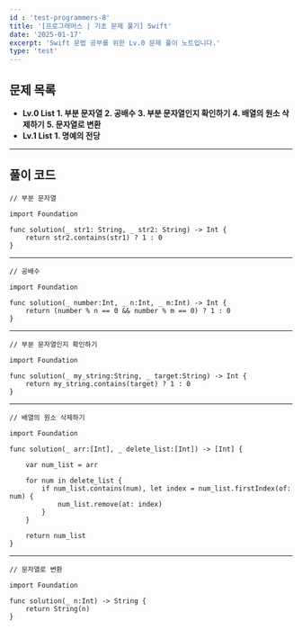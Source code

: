 ```yaml
---
id : 'test-programmers-8'
title: '[프로그래머스 | 기초 문제 풀기] Swift'
date: '2025-01-17'
excerpt: 'Swift 문법 공부를 위한 Lv.0 문제 풀이 노트입니다.'
type: 'test'
---
```


## 문제 목록

* __Lv.0 List__
    **1. 부분 문자열**
    **2. 공배수**
    **3. 부분 문자열인지 확인하기**
    **4. 배열의 원소 삭제하기**
    **5. 문자열로 변환**
    <br>
* __Lv.1 List__
    **1. 명예의 전당**

***

## 풀이 코드

~~~
// 부분 문자열

import Foundation

func solution(_ str1: String, _ str2: String) -> Int {
    return str2.contains(str1) ? 1 : 0
}

~~~

***

~~~
// 공배수

import Foundation

func solution(_ number:Int, _ n:Int, _ m:Int) -> Int {
    return (number % n == 0 && number % m == 0) ? 1 : 0
}
~~~

***

~~~
// 부분 문자열인지 확인하기

import Foundation

func solution(_ my_string:String, _ target:String) -> Int {
    return my_string.contains(target) ? 1 : 0
}
~~~

***

~~~
// 배열의 원소 삭제하기

import Foundation

func solution(_ arr:[Int], _ delete_list:[Int]) -> [Int] {
        
    var num_list = arr
        
    for num in delete_list {
        if num_list.contains(num), let index = num_list.firstIndex(of: num) {
            num_list.remove(at: index)
        }
    }
        
    return num_list
}
~~~

***

~~~
// 문자열로 변환

import Foundation

func solution(_ n:Int) -> String {
    return String(n)
}
~~~